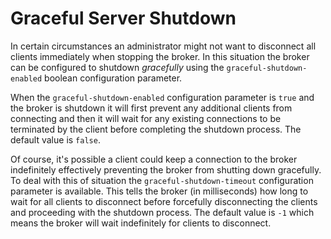 # Graceful Server Shutdown

In certain circumstances an administrator might not want to disconnect
all clients immediately when stopping the broker. In this situation the
broker can be configured to shutdown *gracefully* using the
`graceful-shutdown-enabled` boolean configuration parameter.

When the `graceful-shutdown-enabled` configuration parameter is `true`
and the broker is shutdown it will first prevent any additional clients
from connecting and then it will wait for any existing connections to
be terminated by the client before completing the shutdown process. The
default value is `false`.

Of course, it's possible a client could keep a connection to the broker
indefinitely effectively preventing the broker from shutting down
gracefully. To deal with this of situation the
`graceful-shutdown-timeout` configuration parameter is available. This
tells the broker (in milliseconds) how long to wait for all clients to
disconnect before forcefully disconnecting the clients and proceeding
with the shutdown process. The default value is `-1` which means the
broker will wait indefinitely for clients to disconnect.
